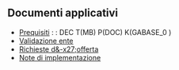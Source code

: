 ## Documenti applicativi
- [Prequisiti](Sorgenti/DOC/TA/B£AMO/GABASE_PRE)
 :  : DEC T(MB) P(DOC) K(GABASE_0  )
- [Validazione ente](Sorgenti/DOC/TA/B£AMO/GABASE_001)
- [Richieste d&-x27;offerta](Sorgenti/DOC/TA/B£AMO/GABASE_002)
- [Note di implementazione](Sorgenti/DOC/TA/B£AMO/GABASE_003)
